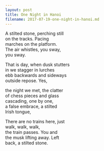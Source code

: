 ```yaml
---
layout: post
title: One Night in Hanoi
filename: 2017-07-19-one-night-in-hanoi.md
---
```


A stilted stone, perching still  
on the tracks. Pacing  
marches on the platform.  
The air whistles, you sway,  
you sway.

That is day, when dusk stutters  
in we stagger in lurches  
ebb backwards and sideways  
outside repose. Yes,  

the night we met, the clatter  
of chess pieces and glass  
cascading, one by one,  
a false embrace, a stilted  
Irish tongue,  

There are no trains here, just  
walk, walk, walk,  
the train passes. You and  
the musk lifting away. Left  
back, a stilted stone.  